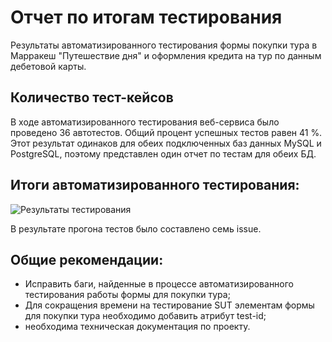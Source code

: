 # Отчeт по итогам тестирования
Результаты автоматизированного тестирования формы покупки тура в Марракеш "Путешествие дня" и оформления кредита на тур по данным дебетовой карты.
## Количество тест-кейсов
В ходе автоматизированного тестирования веб-сервиса было проведено 36 автотестов. Общий процент успешных тестов равен 41 %. Этот результат одинаков для обеих подключенных баз данных MySQL и PostgreSQL, поэтому представлен один отчет по тестам для обеих БД. 
## Итоги автоматизированного тестирования: 
![Результаты тестирования](https://github.com/Artemova84/Diplom-BigWork/assets/129989638/5257cea7-d97f-413b-8317-9367a1f23de5)

В результате прогона тестов было составлено семь issue.
## Общие рекомендации:
* Исправить баги, найденные в процессе автоматизированного тестирования работы формы для покупки тура;
* Для сокращения времени на тестирование SUT элементам формы для покупки тура необходимо добавить атрибут test-id;
* необходима техническая документация по проекту.
